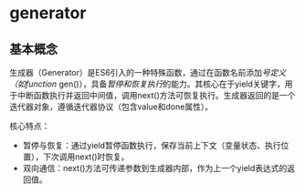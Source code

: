 # generator

## 基本概念

生成器（Generator）是ES6引入的一种特殊函数，通过在函数名前添加*号定义（如function* gen()），具备*暂停和恢复执行*的能力。其核心在于yield关键字，用于中断函数执行并返回中间值，调用next()方法可恢复执行。生成器返回的是一个迭代器对象，遵循迭代器协议（包含value和done属性）。

核心特点： 
- 暂停与恢复：通过yield暂停函数执行，保存当前上下文（变量状态、执行位置），下次调用next()时恢复。
- 双向通信：next()方法可传递参数到生成器内部，作为上一个yield表达式的返回值。
